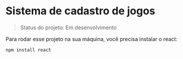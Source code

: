 <h1>Sistema de cadastro de jogos</h1>

> Status do projeto: Em desenvolvimento

Para rodar esse projeto na sua máquina, você precisa instalar o react:

```
npm install react
```
